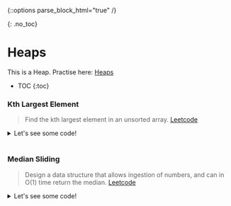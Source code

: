 {::options parse_block_html="true" /}

{: .no_toc}
# Heaps
This is a Heap. Practise here: [Heaps](https://leetcode.com/list?selectedList=9duvlo7t)

- TOC
{:toc}

### Kth Largest Element

> Find the kth largest element in an unsorted array. [Leetcode](https://leetcode.com/problems/kth-largest-element-in-an-array/)

<details><summary markdown="span">Let's see some code!</summary>
```python
    import heapq
    class Solution:
        def findKthLargest(self, nums, k):
            h = []
            for n in nums:
                heapq.heappush(h, -n)
            i = 1
            tmp = None
            while i <= k:
                tmp = -heapq.heappop(h)
                i += 1    
            return tmp
```
And voila it now works
</details>
<br/>

### Median Sliding

> Design a data structure that allows ingestion of numbers, and can in O(1) time
> return the median. [Leetcode](https://leetcode.com/problems/find-median-from-data-stream/)

<details><summary markdown="span">Let's see some code!</summary>
```python
import heapq

class MedianFinder:
    # Heaps by default are MinHeaps. Unless you use negation
    def __init__(self):
        self.maxHeap = []
        self.minHeap = []

    def addNum(self, num: int) -> None:
        heapq.heappush(self.maxHeap, -num)
        heapq.heappush(self.minHeap, -heapq.heappop(self.maxHeap))

        if len(self.minHeap) > len(self.maxHeap):
            heapq.heappush(self.maxHeap, -heapq.heappop(self.minHeap))

    def findMedian(self) -> float:
        if len(self.minHeap) == len(self.maxHeap):
            return (-self.maxHeap[0] + self.minHeap[0]) / 2
        else:
            return -self.maxHeap[0]
```
</details>
<br/>


